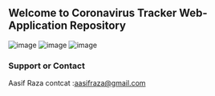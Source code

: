 ## Welcome to Coronavirus Tracker Web-Application Repository
![image](https://user-images.githubusercontent.com/50637795/119052729-a829ef00-b9e2-11eb-93ef-dc1e36e57c4f.png)
![image](https://user-images.githubusercontent.com/50637795/119053071-30a88f80-b9e3-11eb-8733-a708149387df.png)
![image](https://user-images.githubusercontent.com/50637795/119052912-ecb58a80-b9e2-11eb-99cb-e618c8d2ce91.png)



### Support or Contact
Aasif Raza
contcat :aasifraza@gmail.com
